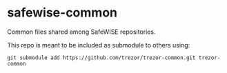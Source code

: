 # safewise-common


Common files shared among SafeWISE repositories.

This repo is meant to be included as submodule to others using:

```
git submodule add https://github.com/trezor/trezor-common.git trezor-common
```
